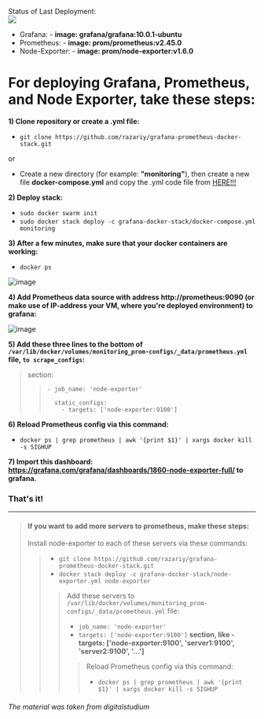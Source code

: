 Status of Last Deployment:<br>
<img src="https://github.com/razariy/grafana-prometheus-docker-stack/workflows/GitHubAction-Grafana/badge.svg?branch=master"><br>

* Grafana: - <b>image: grafana/grafana:10.0.1-ubuntu</b>
* Prometheus: - <b>image: prom/prometheus:v2.45.0</b>
* Node-Exporter: - <b>image: prom/node-exporter:v1.6.0</b>

<h1>For deploying Grafana, Prometheus, and Node Exporter, take these steps:</h1>

<b>1) Clone repository or create a .yml file:</b>

- `git clone https://github.com/razariy/grafana-prometheus-docker-stack.git`

 or

- Create a new directory (for example: <b>"monitoring"</b>), then create a new file <b>docker-compose.yml</b> and copy the .yml code file from [HERE!!!](https://github.com/razariy/grafana-prometheus-docker-stack/blob/main/docker-compose.yml)

<b>2) Deploy stack:</b>
   
 - `sudo docker swarm init`
 - `sudo docker stack deploy -c grafana-docker-stack/docker-compose.yml monitoring`

 <b>3) After a few minutes, make sure that your docker containers are working:</b>

- `docker ps`
   
![image](https://github.com/razariy/grafana-prometheus-docker-stack/assets/79698042/1e098e59-6510-4c3f-913d-0a4dc2761b8e)


<b>4) Add Prometheus data source with address http://prometheus:9090 (or make use of IP-address your VM, where you're deployed environment) to grafana:</b>

![image](https://github.com/razariy/grafana-prometheus-docker-stack/assets/79698042/efb7592f-11d4-4781-8ac9-937f77ba76b9)
  
<b>5) Add these three lines to the bottom of `/var/lib/docker/volumes/monitoring_prom-configs/_data/prometheus.yml` file, `to scrape_configs`:</b>

> section:
>
>>     - job_name: 'node-exporter'
>> 
>>       static_configs:
>>         - targets: ['node-exporter:9100']

 
<b>6) Reload Prometheus config via this command:</b>
 - `docker ps | grep prometheus | awk '{print $1}' | xargs docker kill -s SIGHUP`


<b>7) Import this dashboard: https://grafana.com/grafana/dashboards/1860-node-exporter-full/ to grafana.</b>


<h3>That's it!</h3>


__________
> #### If you want to add more servers to prometheus, make these steps:
>
> Install node-exporter to each of these servers via these commands:
>>   -  `git clone https://github.com/razariy/grafana-prometheus-docker-stack.git`
>>   -  `docker stack deploy -c grafana-docker-stack/node-exporter.yml node-exporter`
>>> Add these servers to `/var/lib/docker/volumes/monitoring_prom-configs/_data/prometheus.yml` file:
>>>  - `job_name: 'node-exporter'`
>>>  - `targets: ['node-exporter:9100']` <b>section, like - targets: ['node-exporter:9100', 'server1:9100', 'server2:9100', '...']</b>
>>>
>>>> Reload Prometheus config via this command:
>>>> - `docker ps | grep prometheus | awk '{print $1}' | xargs docker kill -s SIGHUP`


<h6>The material was taken from digitalstudium </h6>
